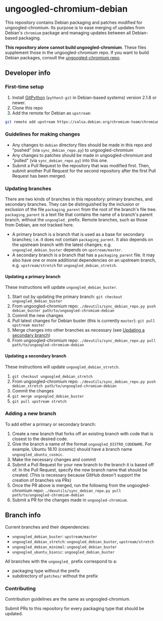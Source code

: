 # ungoogled-chromium-debian

This repository contains Debian packaging and patches modified for ungoogled-chromium. Its purpose is to ease merging of updates from Debian's `chromium` package and managing updates between all Debian-based packaging.

**This repository alone cannot build ungoogled-chromium**. These files supplement those in the ungoogled-chromium repo. If you want to build Debian packages, consult the [ungoogled-chromium repo](//github.com/Eloston/ungoogled-chromium).

## Developer info

### First-time setup

1. Install [GitPython](https://pypi.org/project/GitPython/) (`python3-git` in Debian-based systems) version 2.1.8 or newer.
1. Clone this repo
2. Add the remote for Debian as `upstream`:

```sh
git remote add upstream https://salsa.debian.org/chromium-team/chromium.git
```

### Guidelines for making changes

* Any changes to `debian` directory files should be made in this repo and "pushed" (via `sync_debian_repo.py`) to ungoogled-chromium
* Any changes to patches should be made in ungoogled-chromium and "pulled" (via `sync_debian_repo.py`) into this one.
* Submit a Pull Request to the repository that was modified first. Then, submit another Pull Request for the second repository after the first Pull Request has been merged.

### Updating branches

There are two kinds of branches in this repository: primary branches, and secondary branches. They can be distinguished by the inclusion or exclusion of the file `packaging_parent` from the root of the branch's file tree. `packaging_parent` is a text file that contains the name of a branch's parent branch, without the `ungoogled_` prefix. Remote branches, such as those from Debian, are not tracked here.

* A primary branch is a branch that is used as a base for secondary branches; i.e. it does not contain `packaging_parent`. It also depends on the upstream branch with the latest changes; e.g. `ungoogled_debian_buster` depends on `upstream/master`.
* A secondary branch is a branch that has a `packaging_parent` file. It may also have one or more additional dependencies on an upstream branch, e.g. `upstream/stretch` for `ungoogled_debian_stretch`.

#### Updating a primary branch

These instructions will update `ungoogled_debian_buster`.

1. Start out by updating the primary branch: `git checkout ungoogled_debian_buster`
2. From ungoogled-chromium repo: `./devutils/sync_debian_repo.py push debian_buster path/to/ungoogled-chromium-debian`
3. Commit the new changes 
4. Pull latest changes for Debian buster (this is currently `master`): `git pull upstream master`
5. Merge changes into other branches as necessary (see [Updating a secondary branch](#updating-a-secondary-branch))
6. From ungoogled-chromium repo: `./devutils/sync_debian_repo.py pull path/to/ungoogled-chromium-debian`

#### Updating a secondary branch

These instructions will update `ungoogled_debian_stretch`.

1. `git checkout ungoogled_debian_stretch`
2. From ungoogled-chromium repo: `./devutils/sync_debian_repo.py push debian_stretch path/to/ungoogled-chromium-debian`
3. Commit the changes
4. `git merge ungoogled_debian_buster`
5. `git pull upstream stretch`

### Adding a new branch

To add either a primary or secondary branch:

1. Create a new branch that forks off an existing branch with code that is closest to the desired code.
2. Give the branch a name of the format `ungoogled_DISTRO_CODENAME`. For example, Ubuntu 18.10 (cosmic) should have a branch name `ungoogled_ubuntu_cosmic`.
3. Make the necessary changes and commit
4. Submit a Pull Request for your new branch to the branch it is based off of. In the Pull Request, specify the new branch name that should be created. (This is necessary because GitHub doesn't support the creation of branches via PRs)
4. Once the PR above is merged, run the following from the ungoogled-chromium repo: `./devutils/sync_debian_repo.py pull path/to/ungoogled-chromium-debian`
5. Submit a PR for the changes made in `ungoogled-chromium`.

## Branch info

Current branches and their dependencies:

* `ungoogled_debian_buster`: `upstream/master`
* `ungoogled_debian_stretch`: `ungoogled_debian_buster`, `upstream/stretch`
* `ungoogled_debian_minimal`: `ungoogled_debian_buster`
* `ungoogled_ubuntu_bionic`: `ungoogled_debian_buster`

All branches with the `ungoogled_` prefix correspond to a:

* packaging type without the prefix
* subdirectory of `patches/` without the prefix

### Contributing

Contribution guidelines are the same as ungoogled-chromium.

Submit PRs to this repository for every packaging type that should be updated.
